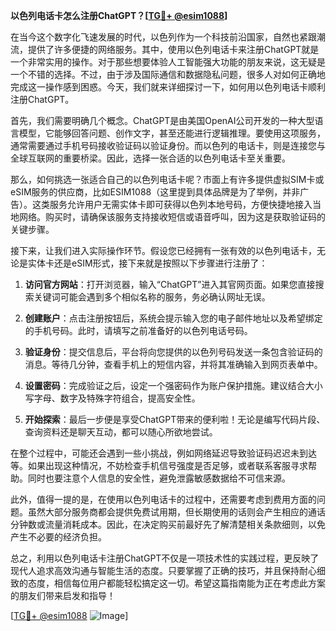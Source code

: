 **以色列电话卡怎么注册ChatGPT？[[TG💪+ @esim1088](https://t.me/s/esim1088)]**

在当今这个数字化飞速发展的时代，以色列作为一个科技前沿国家，自然也紧跟潮流，提供了许多便捷的网络服务。其中，使用以色列电话卡来注册ChatGPT就是一个非常实用的操作。对于那些想要体验人工智能强大功能的朋友来说，这无疑是一个不错的选择。不过，由于涉及国际通信和数据隐私问题，很多人对如何正确地完成这一操作感到困惑。今天，我们就来详细探讨一下，如何用以色列电话卡顺利注册ChatGPT。

首先，我们需要明确几个概念。ChatGPT是由美国OpenAI公司开发的一种大型语言模型，它能够回答问题、创作文字，甚至还能进行逻辑推理。要使用这项服务，通常需要通过手机号码接收验证码以验证身份。而以色列的电话卡，则是连接您与全球互联网的重要桥梁。因此，选择一张合适的以色列电话卡至关重要。

那么，如何挑选一张适合自己的以色列电话卡呢？市面上有许多提供虚拟SIM卡或eSIM服务的供应商，比如ESIM1088（这里提到具体品牌是为了举例，并非广告）。这类服务允许用户无需实体卡即可获得以色列本地号码，方便快捷地接入当地网络。购买时，请确保该服务支持接收短信或语音呼叫，因为这是获取验证码的关键步骤。

接下来，让我们进入实际操作环节。假设您已经拥有一张有效的以色列电话卡，无论是实体卡还是eSIM形式，接下来就是按照以下步骤进行注册了：

1. **访问官方网站**：打开浏览器，输入“ChatGPT”进入其官网页面。如果您直接搜索关键词可能会遇到多个相似名称的服务，务必确认网址无误。

2. **创建账户**：点击注册按钮后，系统会提示输入您的电子邮件地址以及希望绑定的手机号码。此时，请填写之前准备好的以色列电话号码。

3. **验证身份**：提交信息后，平台将向您提供的以色列号码发送一条包含验证码的消息。等待几分钟，查看手机上的短信内容，并将其准确输入到网页表单中。

4. **设置密码**：完成验证之后，设定一个强密码作为账户保护措施。建议结合大小写字母、数字及特殊字符组合，提高安全性。

5. **开始探索**：最后一步便是享受ChatGPT带来的便利啦！无论是编写代码片段、查询资料还是聊天互动，都可以随心所欲地尝试。

在整个过程中，可能还会遇到一些小挑战，例如网络延迟导致验证码迟迟未到达等。如果出现这种情况，不妨检查手机信号强度是否足够，或者联系客服寻求帮助。同时也要注意个人信息的安全性，避免泄露敏感数据给不可信来源。

此外，值得一提的是，在使用以色列电话卡的过程中，还需要考虑到费用方面的问题。虽然大部分服务商都会提供免费试用期，但长期使用的话则会产生相应的通话分钟数或流量消耗成本。因此，在决定购买前最好先了解清楚相关条款细则，以免产生不必要的经济负担。

总之，利用以色列电话卡注册ChatGPT不仅是一项技术性的实践过程，更反映了现代人追求高效沟通与智能生活的态度。只要掌握了正确的技巧，并且保持耐心细致的态度，相信每位用户都能轻松搞定这一切。希望这篇指南能为正在考虑此方案的朋友们带来启发和指导！

[[TG💪+ @esim1088](https://t.me/s/esim1088) ![Image](https://i.postimg.cc/4NQfJmqS/Snipaste-2025-05-13-00-14-12.png)]